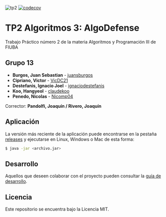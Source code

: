 ![tp2](https://github.com/VicDC21/algo3_tp2/actions/workflows/build.yml/badge.svg) [![codecov](https://codecov.io/gh/VicDC21/algo3_tp2/branch/master/graph/badge.svg)](https://codecov.io/gh/VicDC21/algo3_tp2)

# TP2 Algoritmos 3: AlgoDefense 

Trabajo Práctico número 2 de la materia Algoritmos y Programación III de FIUBA

## Grupo 13

* **Burgos, Juan Sebastian** - [juansburgos](https://github.com/juansburgos)
* **Cipriano, Victor** - [VicDC21](https://github.com/VicDC21)
* **Destefanis, Ignacio Joel** - [ignaciodestefanis](https://github.com/ignaciodestefanis)
* **Koo, Hangyeol** - [claudekoo](https://github.com/claudekoo)
* **Penedo, Nicolas** - [Nicomp04](https://github.com/nicomp04)

Corrector: **Pandolfi, Joaquín / Rivero, Joaquín**

## Aplicación

La versión más reciente de la aplicación puede encontrarse en la pestaña [releases](https://github.com/VicDC21/algo3_tp2/releases/latest) y ejecutarse en Linux, Windows o Mac de esta forma:

```bash
$ java -jar <archivo.jar>
```

## Desarrollo

Aquellos que deseen colaborar con el proyecto pueden consultar la [guía de desarrollo](./docs/Desarrollo.md).

## Licencia

Este repositorio se encuentra bajo la Licencia MIT.
